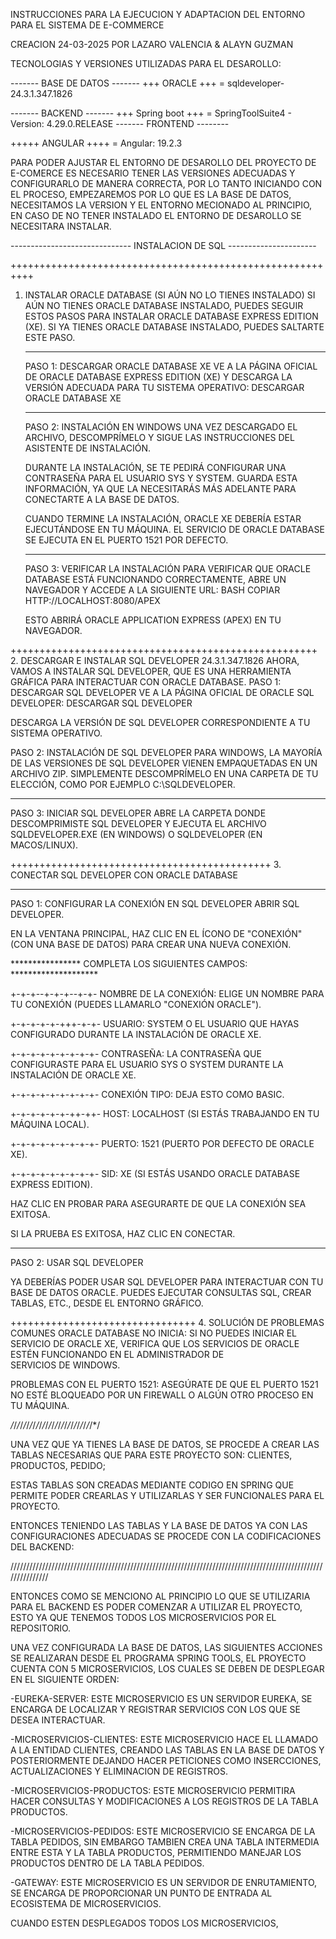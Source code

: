 INSTRUCCIONES PARA LA EJECUCION Y ADAPTACION DEL ENTORNO PARA EL SISTEMA DE E-COMMERCE 

 CREACION 24-03-2025 POR LAZARO VALENCIA & ALAYN GUZMAN

TECNOLOGIAS Y VERSIONES UTILIZADAS PARA EL DESAROLLO:

 -------  BASE DE DATOS  -------
	    +++ ORACLE +++ = sqldeveloper-24.3.1.347.1826

-------  BACKEND  -------
	    +++  Spring boot +++ = SpringToolSuite4 - Version: 4.29.0.RELEASE	-------  FRONTEND --------

  +++++ ANGULAR ++++ = Angular: 19.2.3


PARA PODER AJUSTAR EL ENTORNO DE DESAROLLO DEL PROYECTO DE E-COMERCE ES NECESARIO TENER LAS VERSIONES ADECUADAS Y CONFIGURARLO DE MANERA CORRECTA,
POR LO TANTO INICIANDO CON EL PROCESO, EMPEZAREMOS POR LO QUE ES LA BASE DE DATOS, NECESITAMOS LA VERSION Y EL ENTORNO MECIONADO AL PRINCIPIO,
EN CASO DE NO TENER INSTALADO EL ENTORNO DE DESAROLLO SE NECESITARA INSTALAR.

------------------------------		INSTALACION DE SQL	----------------------

	

++++++++++++++++++++++++++++++++++++++++++++++++++++++++++
1. INSTALAR ORACLE DATABASE (SI AÚN NO LO TIENES INSTALADO)
	SI AÚN NO TIENES ORACLE DATABASE INSTALADO, PUEDES SEGUIR ESTOS PASOS PARA INSTALAR ORACLE DATABASE EXPRESS EDITION (XE). SI YA TIENES ORACLE DATABASE INSTALADO,
 	PUEDES SALTARTE ESTE PASO.
	
	-----------------------------------------------------------------------------------------------------------------------------------------------------------

	PASO 1: DESCARGAR ORACLE DATABASE XE VE A LA PÁGINA OFICIAL DE ORACLE DATABASE EXPRESS EDITION (XE) Y DESCARGA LA VERSIÓN ADECUADA PARA TU SISTEMA OPERATIVO: DESCARGAR ORACLE 	DATABASE XE

	-----------------------------------------------------------------------------------------------------------------------------------------------------------


	PASO 2: INSTALACIÓN EN WINDOWS UNA VEZ DESCARGADO EL ARCHIVO, DESCOMPRÍMELO Y SIGUE LAS INSTRUCCIONES DEL ASISTENTE DE INSTALACIÓN.

	DURANTE LA INSTALACIÓN, SE TE PEDIRÁ CONFIGURAR UNA CONTRASEÑA PARA EL USUARIO SYS Y SYSTEM. GUARDA ESTA INFORMACIÓN, YA QUE LA NECESITARÁS MÁS ADELANTE PARA CONECTARTE A LA BASE 	DE DATOS.


	CUANDO TERMINE LA INSTALACIÓN, ORACLE XE DEBERÍA ESTAR EJECUTÁNDOSE EN TU MÁQUINA. EL SERVICIO DE ORACLE DATABASE SE EJECUTA EN EL PUERTO 1521 POR DEFECTO.

	------------------------------------------------------------------------------------------------------------------------------------------------------------

	PASO 3: VERIFICAR LA INSTALACIÓN PARA VERIFICAR QUE ORACLE DATABASE ESTÁ FUNCIONANDO CORRECTAMENTE, ABRE UN NAVEGADOR Y ACCEDE A LA SIGUIENTE URL:
	BASH
	COPIAR
	HTTP://LOCALHOST:8080/APEX

	ESTO ABRIRÁ ORACLE APPLICATION EXPRESS (APEX) EN TU NAVEGADOR.



+++++++++++++++++++++++++++++++++++++++++++++++++++++
2. DESCARGAR E INSTALAR SQL DEVELOPER 24.3.1.347.1826
	AHORA, VAMOS A INSTALAR SQL DEVELOPER, QUE ES UNA HERRAMIENTA GRÁFICA PARA INTERACTUAR CON ORACLE DATABASE.
	PASO 1: DESCARGAR SQL DEVELOPER
	VE A LA PÁGINA OFICIAL DE ORACLE SQL DEVELOPER: DESCARGAR SQL DEVELOPER


DESCARGA LA VERSIÓN DE SQL DEVELOPER CORRESPONDIENTE A TU SISTEMA OPERATIVO.

 
 PASO 2: INSTALACIÓN DE SQL DEVELOPER PARA WINDOWS, LA MAYORÍA DE LAS VERSIONES DE SQL DEVELOPER VIENEN EMPAQUETADAS EN UN ARCHIVO ZIP. 
	SIMPLEMENTE DESCOMPRÍMELO EN UNA CARPETA DE TU ELECCIÓN, COMO POR EJEMPLO C:\SQLDEVELOPER.


--------------------------------------------------------------------------------------------------------------------------------------------------------------

PASO 3: INICIAR SQL DEVELOPER ABRE LA CARPETA DONDE DESCOMPRIMISTE SQL DEVELOPER Y EJECUTA EL ARCHIVO SQLDEVELOPER.EXE (EN WINDOWS) O SQLDEVELOPER (EN MACOS/LINUX).


+++++++++++++++++++++++++++++++++++++++++++++
3. CONECTAR SQL DEVELOPER CON ORACLE DATABASE


---------------------------------------------------------------------------------------------------------------------------------------------------------------
PASO 1: CONFIGURAR LA CONEXIÓN EN SQL DEVELOPER ABRIR SQL DEVELOPER.

EN LA VENTANA PRINCIPAL, HAZ CLIC EN EL ÍCONO DE "CONEXIÓN" (CON UNA BASE DE DATOS) PARA CREAR UNA NUEVA CONEXIÓN.


**************** 	COMPLETA LOS SIGUIENTES CAMPOS:		********************


+-+-+--+-+-+--+-+-	NOMBRE DE LA CONEXIÓN: ELIGE UN NOMBRE PARA TU CONEXIÓN (PUEDES LLAMARLO "CONEXIÓN ORACLE").


+-+-+-+-+-+++-+-+-	USUARIO: SYSTEM O EL USUARIO QUE HAYAS CONFIGURADO DURANTE LA INSTALACIÓN DE ORACLE XE.


+-+-+-+-+-+-+-+-+-	CONTRASEÑA: LA CONTRASEÑA QUE CONFIGURASTE PARA EL USUARIO SYS O SYSTEM DURANTE LA INSTALACIÓN DE ORACLE XE.


+-+-+-+-+-+-+-+-+-	CONEXIÓN TIPO: DEJA ESTO COMO BASIC.

+-+-+-+-+-+-++-++-	HOST: LOCALHOST (SI ESTÁS TRABAJANDO EN TU MÁQUINA LOCAL).


+-+-+-+-+-+-+-+-+-	PUERTO: 1521 (PUERTO POR DEFECTO DE ORACLE XE).


+-+-+-+-+-+-+-+-+-	SID: XE (SI ESTÁS USANDO ORACLE DATABASE EXPRESS EDITION).



HAZ CLIC EN PROBAR PARA ASEGURARTE DE QUE LA CONEXIÓN SEA EXITOSA.


SI LA PRUEBA ES EXITOSA, HAZ CLIC EN CONECTAR.


----------------------------------------------------------------------------------------------------------------------------------------------------
	
PASO 2: USAR SQL DEVELOPER
	
YA DEBERÍAS PODER USAR SQL DEVELOPER PARA INTERACTUAR CON TU BASE DE DATOS ORACLE. PUEDES EJECUTAR CONSULTAS SQL, CREAR TABLAS, ETC., DESDE EL ENTORNO GRÁFICO.


++++++++++++++++++++++++++++++++
4. SOLUCIÓN DE PROBLEMAS COMUNES ORACLE DATABASE NO INICIA: SI NO PUEDES INICIAR EL SERVICIO DE ORACLE XE, VERIFICA QUE LOS SERVICIOS DE ORACLE ESTÉN FUNCIONANDO EN EL ADMINISTRADOR DE 	
	SERVICIOS DE WINDOWS.

PROBLEMAS CON EL PUERTO 1521: ASEGÚRATE DE QUE EL PUERTO 1521 NO ESTÉ BLOQUEADO POR UN FIREWALL O ALGÚN OTRO PROCESO EN TU MÁQUINA.

   
    
        


*/*/*/*/*/*/*/*/*/*/*/*/*/*/*/*/*/*/*/*/*/*/*/*/*/*/*/


UNA VEZ QUE YA TIENES LA BASE DE DATOS, SE PROCEDE A CREAR LAS TABLAS NECESARIAS QUE PARA ESTE PROYECTO SON: CLIENTES, PRODUCTOS, PEDIDO;

ESTAS TABLAS SON CREADAS MEDIANTE CODIGO EN SPRING QUE PERMITE PODER CREARLAS Y UTILIZARLAS Y SER FUNCIONALES PARA EL PROYECTO.

ENTONCES TENIENDO LAS TABLAS Y LA BASE DE DATOS YA CON LAS CONFIGURACIONES ADECUADAS SE PROCEDE CON LA CODIFICACIONES DEL BACKEND:


///////////////////////////////////////////////////////////////////////////////////////////////////////////////



ENTONCES COMO SE MENCIONO AL PRINCIPIO LO QUE SE UTILIZARIA PARA EL BACKEND ES PODER COMENZAR A UTILIZAR EL PROYECTO, ESTO YA QUE TENEMOS TODOS LOS MICROSERVICIOS POR EL REPOSITORIO.

UNA VEZ CONFIGURADA LA BASE DE DATOS, LAS SIGUIENTES ACCIONES SE REALIZARAN DESDE EL PROGRAMA SPRING TOOLS, EL PROYECTO CUENTA CON 5 MICROSERVICIOS, LOS CUALES SE DEBEN DE DESPLEGAR EN EL SIGUIENTE ORDEN:

-EUREKA-SERVER: ESTE MICROSERVICIO ES UN SERVIDOR EUREKA, SE ENCARGA DE LOCALIZAR Y REGISTRAR SERVICIOS CON LOS QUE SE DESEA INTERACTUAR.

-MICROSERVICIOS-CLIENTES: ESTE MICROSERVICIO HACE EL LLAMADO A LA ENTIDAD CLIENTES, CREANDO LAS TABLAS EN LA BASE DE DATOS Y POSTERIORMENTE DEJANDO HACER PETICIONES COMO INSERCCIONES, ACTUALIZACIONES Y ELIMINACION DE REGISTROS.


-MICROSERVICIOS-PRODUCTOS: ESTE MICROSERVICIO PERMITIRA HACER CONSULTAS  Y MODIFICACIONES A LOS REGISTROS DE LA TABLA PRODUCTOS.

-MICROSERVICIOS-PEDIDOS: ESTE MICROSERVICIO SE ENCARGA DE LA TABLA PEDIDOS, SIN EMBARGO TAMBIEN CREA UNA TABLA INTERMEDIA ENTRE ESTA Y LA TABLA PRODUCTOS, PERMITIENDO MANEJAR LOS PRODUCTOS DENTRO DE LA TABLA PEDIDOS.

-GATEWAY: ESTE MICROSERVICIO ES UN SERVIDOR DE ENRUTAMIENTO, SE ENCARGA DE PROPORCIONAR UN PUNTO DE ENTRADA AL ECOSISTEMA DE MICROSERVICIOS.

CUANDO ESTEN DESPLEGADOS TODOS LOS MICROSERVICIOS, 



